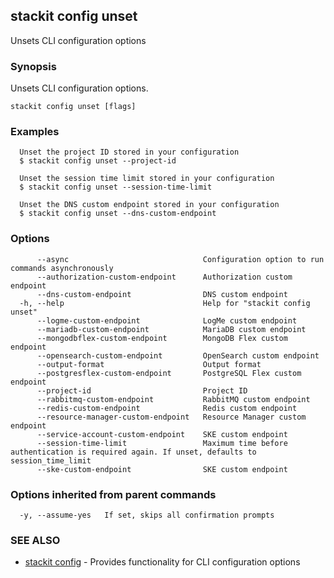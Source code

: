 ## stackit config unset

Unsets CLI configuration options

### Synopsis

Unsets CLI configuration options.

```
stackit config unset [flags]
```

### Examples

```
  Unset the project ID stored in your configuration
  $ stackit config unset --project-id

  Unset the session time limit stored in your configuration
  $ stackit config unset --session-time-limit

  Unset the DNS custom endpoint stored in your configuration
  $ stackit config unset --dns-custom-endpoint
```

### Options

```
      --async                              Configuration option to run commands asynchronously
      --authorization-custom-endpoint      Authorization custom endpoint
      --dns-custom-endpoint                DNS custom endpoint
  -h, --help                               Help for "stackit config unset"
      --logme-custom-endpoint              LogMe custom endpoint
      --mariadb-custom-endpoint            MariaDB custom endpoint
      --mongodbflex-custom-endpoint        MongoDB Flex custom endpoint
      --opensearch-custom-endpoint         OpenSearch custom endpoint
      --output-format                      Output format
      --postgresflex-custom-endpoint       PostgreSQL Flex custom endpoint
      --project-id                         Project ID
      --rabbitmq-custom-endpoint           RabbitMQ custom endpoint
      --redis-custom-endpoint              Redis custom endpoint
      --resource-manager-custom-endpoint   Resource Manager custom endpoint
      --service-account-custom-endpoint    SKE custom endpoint
      --session-time-limit                 Maximum time before authentication is required again. If unset, defaults to session_time_limit
      --ske-custom-endpoint                SKE custom endpoint
```

### Options inherited from parent commands

```
  -y, --assume-yes   If set, skips all confirmation prompts
```

### SEE ALSO

* [stackit config](./stackit_config.md)	 - Provides functionality for CLI configuration options

